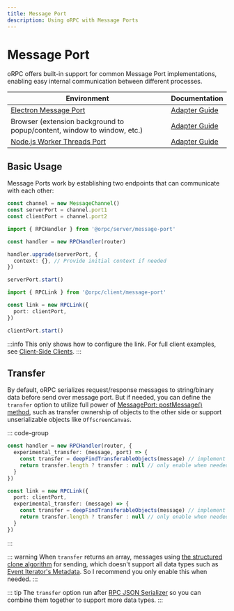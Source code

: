 ```yaml
---
title: Message Port
description: Using oRPC with Message Ports
---
```


# Message Port

oRPC offers built-in support for common Message Port implementations, enabling easy internal communication between different processes.

| Environment                                                                                | Documentation                                  |
| ------------------------------------------------------------------------------------------ | ---------------------------------------------- |
| [Electron Message Port](https://www.electronjs.org/docs/latest/tutorial/message-ports)     | [Adapter Guide](/docs/adapters/electron)       |
| Browser (extension background to popup/content, window to window, etc.)                    | [Adapter Guide](/docs/adapters/browser)        |
| [Node.js Worker Threads Port](https://nodejs.org/api/worker_threads.html#workerparentport) | [Adapter Guide](/docs/adapters/worker-threads) |

## Basic Usage

Message Ports work by establishing two endpoints that can communicate with each other:

```ts [bridge]
const channel = new MessageChannel()
const serverPort = channel.port1
const clientPort = channel.port2
```

```ts [server]
import { RPCHandler } from '@orpc/server/message-port'

const handler = new RPCHandler(router)

handler.upgrade(serverPort, {
  context: {}, // Provide initial context if needed
})

serverPort.start()
```

```ts [client]
import { RPCLink } from '@orpc/client/message-port'

const link = new RPCLink({
  port: clientPort,
})

clientPort.start()
```

:::info
This only shows how to configure the link. For full client examples, see [Client-Side Clients](/docs/client/client-side).
:::

## Transfer

By default, oRPC serializes request/response messages to string/binary data before send over message port. But if needed, you can define the `transfer` option to utilize full power of [MessagePort: postMessage() method](https://developer.mozilla.org/en-US/docs/Web/API/MessagePort/postMessage), such as transfer ownership of objects to the other side or support unserializable objects like `OffscreenCanvas`.

::: code-group

```ts [handler]
const handler = new RPCHandler(router, {
  experimental_transfer: (message, port) => {
    const transfer = deepFindTransferableObjects(message) // implement your own logic
    return transfer.length ? transfer : null // only enable when needed
  }
})
```

```ts [link]
const link = new RPCLink({
  port: clientPort,
  experimental_transfer: (message) => {
    const transfer = deepFindTransferableObjects(message) // implement your own logic
    return transfer.length ? transfer : null // only enable when needed
  }
})
```

:::

::: warning
When `transfer` returns an array, messages using [the structured clone algorithm](https://developer.mozilla.org/en-US/docs/Web/API/Web_Workers_API/Structured_clone_algorithm) for sending, which doesn't support all data types such as [Event Iterator's Metadata](/docs/event-iterator#last-event-id-event-metadata). So I recommend you only enable this when needed.
:::

::: tip
The `transfer` option run after [RPC JSON Serializer](/docs/advanced/rpc-json-serializer) so you can combine them together to support more data types.
:::
